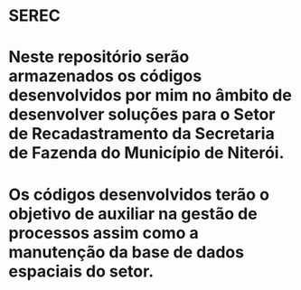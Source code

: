 # SEREC

# Neste repositório serão armazenados os códigos desenvolvidos por mim no âmbito de desenvolver soluções para o Setor de Recadastramento da Secretaria de Fazenda do Município de Niterói.

# Os códigos desenvolvidos terão o objetivo de auxiliar na gestão de processos assim como a manutenção da base de dados espaciais do setor.
